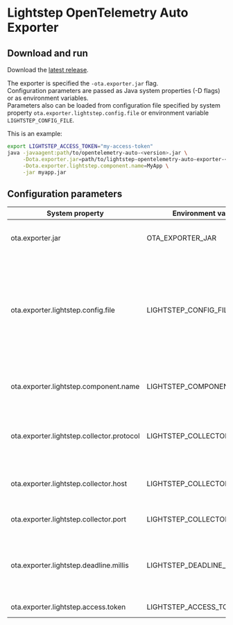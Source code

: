 # Lightstep OpenTelemetry Auto Exporter

## Download and run

Download the [latest release](https://github.com/lightstep/opentelemetry-exporter-java/releases).

The exporter is specified the `-ota.exporter.jar` flag.  
Configuration parameters are passed as Java system properties (-D flags) or as environment variables.  
Parameters also can be loaded from configuration file specified by system property `ota.exporter.lightstep.config.file` or 
environment variable `LIGHTSTEP_CONFIG_FILE`.

This is an example:

```sh
export LIGHTSTEP_ACCESS_TOKEN="my-access-token"
java -javaagent:path/to/opentelemetry-auto-<version>.jar \
     -Dota.exporter.jar=path/to/lightstep-opentelemetry-auto-exporter-<version>.jar \
     -Dota.exporter.lightstep.component.name=MyApp \
     -jar myapp.jar
```

## Configuration parameters
| System property                           | Environment variable         | Config file property         | Purpose                                            |
|-------------------------------------------|------------------------------|------------------------------|----------------------------------------------------|
| ota.exporter.jar                          | OTA_EXPORTER_JAR             |                              | Path to the exporter fat-jar that you want to use |
| ota.exporter.lightstep.config.file        | LIGHTSTEP_CONFIG_FILE        |                              | Path to property file to load configuration parameters. Properties defined in the config file override same-named properties defined in system properties and environment variables. |
| ota.exporter.lightstep.component.name     | LIGHTSTEP_COMPONENT_NAME     | lightstep.component.name     | Name of the component being traced, default is Java runtime command |
| ota.exporter.lightstep.collector.protocol | LIGHTSTEP_COLLECTOR_PROTOCOL | lightstep.collector.protocol | Protocol which will be used when sending data to the tracer, `http` or `https`, default is `https` |
| ota.exporter.lightstep.collector.host     | LIGHTSTEP_COLLECTOR_HOST     | lightstep.collector.host     | Host to which the tracer will send data, default is `collector-grpc.lightstep.com` |
| ota.exporter.lightstep.collector.port     | LIGHTSTEP_COLLECTOR_PORT     | lightstep.collector.port     | Port to which the tracer will send data, default is `443` |
| ota.exporter.lightstep.deadline.millis    | LIGHTSTEP_DEADLINE_MILLIS    | lightstep.deadline.millis    | Maximum amount of time the tracer should wait for a response from the collector when sending a report, default is 30000 |
| ota.exporter.lightstep.access.token       | LIGHTSTEP_ACCESS_TOKEN       | lightstep.access.token       | Token for Lightstep access |
